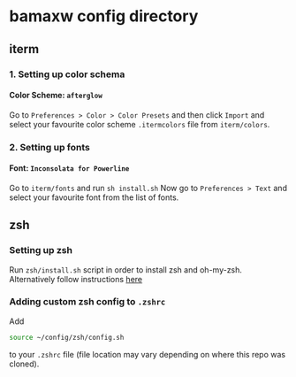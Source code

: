 # bamaxw config directory


## iterm
### 1. Setting up color schema
#### Color Scheme: `afterglow`
Go to `Preferences > Color > Color Presets` and then click `Import` and select your favourite color scheme `.itermcolors` file from `iterm/colors`.

### 2. Setting up fonts
#### Font: `Inconsolata for Powerline`
Go to `iterm/fonts` and run `sh install.sh`
Now go to `Preferences > Text` and select your favourite font from the list of fonts.


## zsh
### Setting up zsh
Run `zsh/install.sh` script in order to install zsh and oh-my-zsh. Alternatively follow instructions [here](https://www.freecodecamp.org/news/how-to-configure-your-macos-terminal-with-zsh-like-a-pro-c0ab3f3c1156/)

### Adding custom zsh config to `.zshrc`
Add
```bash
source ~/config/zsh/config.sh
```
to your `.zshrc` file (file location may vary depending on where this repo was cloned).
